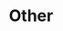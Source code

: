 ---
title: "Other"
list:
    -  work: "Ash Smith"
       role: "Design"
       company: ""
       site_url: "https://www.ashsmith.io"
    -  work: "Joseph Turner"
       role: "Design"
       company: "blubolt"
       site_url: "https://www.josephturner.co.uk"
    -  work: "Pure Collection"
       role: "Wireframes & design"
       company: "blubolt"
       site_url: "https://www.purecollection.com"
    -  work: "KitchenCraft"
       role: "Wireframes & design"
       company: "blubolt"
       site_url: "https://www.kitchencraft.co.uk"
    -  work: "TP Toys"
       role: "Wireframes & design"
       company: "blubolt"
       site_url: "https://www.tptoys.com"
---